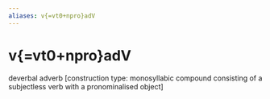 ```yaml
---
aliases: v{=vt0+npro}adV
---
```

# v{=vt0+npro}adV

deverbal adverb [construction type: monosyllabic compound consisting of a subjectless verb with a pronominalised object]
> 
